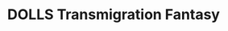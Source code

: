 --- 
title: "DOLLS Transmigration Fantasy"
publishdate: "2018-12-13T16:48:46+02:00"
src: "https://365manga.net/manga/dolls-transmigration-fantasy"
image: "https://data.365manga.net/images/thumbnails/32883-dolls-transmigration-fantasy.jpg"
description: " DOLLS Transmigration Fantasy manga summary: A sudden transmigration cycle occurred, breaking the norms of a normal high school student, from that day onward, he enjoy the company of otherworlders but how he adapts to the comedic and absurd lifestyle when the impending threat of the world looms near..."
---
